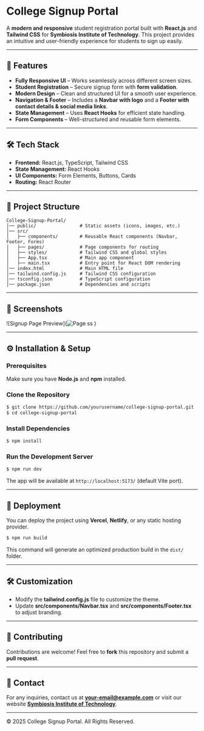# **College Signup Portal**

A **modern and responsive** student registration portal built with **React.js** and **Tailwind CSS** for **Symbiosis Institute of Technology**. This project provides an intuitive and user-friendly experience for students to sign up easily.

---

## 🚀 **Features**
- **Fully Responsive UI** – Works seamlessly across different screen sizes.
- **Student Registration** – Secure signup form with **form validation**.
- **Modern Design** – Clean and structured UI for a smooth user experience.
- **Navigation & Footer** – Includes a **Navbar with logo** and a **Footer with contact details & social media links**.
- **State Management** – Uses **React Hooks** for efficient state handling.
- **Form Components** – Well-structured and reusable form elements.

---

## 🛠 **Tech Stack**
- **Frontend:** React.js, TypeScript, Tailwind CSS
- **State Management:** React Hooks
- **UI Components:** Form Elements, Buttons, Cards
- **Routing:** React Router

---

## 📂 **Project Structure**
```
College-Signup-Portal/
│── public/                # Static assets (icons, images, etc.)
│── src/
│   ├── components/        # Reusable React components (Navbar, Footer, Forms)
│   ├── pages/             # Page components for routing
│   ├── styles/            # Tailwind CSS and global styles
│   ├── App.tsx            # Main app component
│   ├── main.tsx           # Entry point for React DOM rendering
│── index.html             # Main HTML file
│── tailwind.config.js     # Tailwind CSS configuration
│── tsconfig.json          # TypeScript configuration
│── package.json           # Dependencies and scripts
```

---

## 🎨 **Screenshots**
![Signup Page Preview](![Page ss](https://github.com/user-attachments/assets/87ed0a3f-53c8-4fa5-8a05-f9a8dbdacab6)
)

---

## ⚙️ **Installation & Setup**
### **Prerequisites**
Make sure you have **Node.js** and **npm** installed.

### **Clone the Repository**
```sh
$ git clone https://github.com/yourusername/college-signup-portal.git
$ cd college-signup-portal
```

### **Install Dependencies**
```sh
$ npm install
```

### **Run the Development Server**
```sh
$ npm run dev
```
The app will be available at `http://localhost:5173/` (default Vite port).

---

## 🚀 **Deployment**
You can deploy the project using **Vercel**, **Netlify**, or any static hosting provider.
```sh
$ npm run build
```
This command will generate an optimized production build in the `dist/` folder.

---

## 🛠 **Customization**
- Modify the **tailwind.config.js** file to customize the theme.
- Update **src/components/Navbar.tsx** and **src/components/Footer.tsx** to adjust branding.

---

## 🤝 **Contributing**
Contributions are welcome! Feel free to **fork** this repository and submit a **pull request**.

---

## 📧 **Contact**
For any inquiries, contact us at **[your-email@example.com](mailto:your-email@example.com)** or visit our website **[Symbiosis Institute of Technology](https://www.sitpune.edu.in/)**.

---

© 2025 College Signup Portal. All Rights Reserved.

